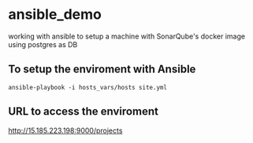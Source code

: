 # ansible_demo
working with ansible to setup a machine with SonarQube's docker image using postgres as DB

## To setup the enviroment with Ansible
```shell
ansible-playbook -i hosts_vars/hosts site.yml
```

## URL to access the enviroment
http://15.185.223.198:9000/projects
